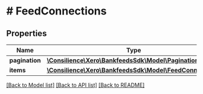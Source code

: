 # # FeedConnections

## Properties

Name | Type | Description | Notes
------------ | ------------- | ------------- | -------------
**pagination** | [**\Consilience\Xero\BankfeedsSdk\Model\Pagination**](Pagination.md) |  | [optional] 
**items** | [**\Consilience\Xero\BankfeedsSdk\Model\FeedConnection[]**](FeedConnection.md) |  | [optional] 

[[Back to Model list]](../../README.md#documentation-for-models) [[Back to API list]](../../README.md#documentation-for-api-endpoints) [[Back to README]](../../README.md)


